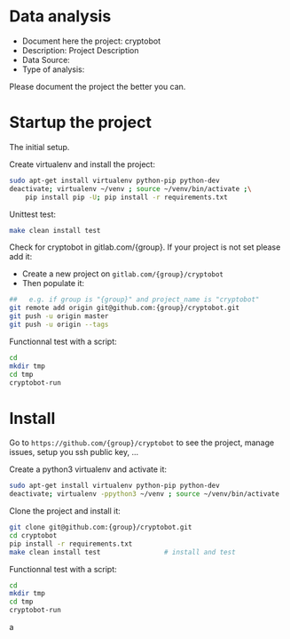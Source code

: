 # Data analysis
- Document here the project: cryptobot
- Description: Project Description
- Data Source:
- Type of analysis:

Please document the project the better you can.

# Startup the project

The initial setup.

Create virtualenv and install the project:
```bash
sudo apt-get install virtualenv python-pip python-dev
deactivate; virtualenv ~/venv ; source ~/venv/bin/activate ;\
    pip install pip -U; pip install -r requirements.txt
```

Unittest test:
```bash
make clean install test
```

Check for cryptobot in gitlab.com/{group}.
If your project is not set please add it:

- Create a new project on `gitlab.com/{group}/cryptobot`
- Then populate it:

```bash
##   e.g. if group is "{group}" and project_name is "cryptobot"
git remote add origin git@github.com:{group}/cryptobot.git
git push -u origin master
git push -u origin --tags
```

Functionnal test with a script:

```bash
cd
mkdir tmp
cd tmp
cryptobot-run
```

# Install

Go to `https://github.com/{group}/cryptobot` to see the project, manage issues,
setup you ssh public key, ...

Create a python3 virtualenv and activate it:

```bash
sudo apt-get install virtualenv python-pip python-dev
deactivate; virtualenv -ppython3 ~/venv ; source ~/venv/bin/activate
```

Clone the project and install it:

```bash
git clone git@github.com:{group}/cryptobot.git
cd cryptobot
pip install -r requirements.txt
make clean install test                # install and test
```
Functionnal test with a script:

```bash
cd
mkdir tmp
cd tmp
cryptobot-run
```

a